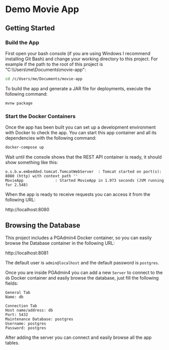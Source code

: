 # Demo Movie App

## Getting Started

### Build the App
First open your bash console (if you are using Windows I recommend installing Git Bash) and change your working
directory to this project. For example if the path to the root of this project is "C:\Users\me\Documents\movie-app":

```bash
cd /c/Users/me/Documents/movie-app
```

To build the app and generate a JAR file for deployments, execute the following command:

```bash
mvnw package
```

### Start the Docker Containers
Once the app has been built you can set up a development environment with Docker to check the app.
You can start this app container and all its dependencies with the following command:

```bash
docker-compose up
```

Wait until the console shows that the REST API container is ready, it should show something like this:

```text
o.s.b.w.embedded.tomcat.TomcatWebServer  : Tomcat started on port(s): 8080 (http) with context path ''
MovieApp              : Started MovieApp in 1.973 seconds (JVM running for 2.548)
```

When the app is ready to receive requests you can access it from the following URL:

http://localhost:8080

## Browsing the Database
This project includes a PGAdmin4 Docker container, so you can easily browse the Database container in the following URL:

http://localhost:8081

The default user is `admin@localhost` and the default password is `postgres`.

Once you are inside PGAdmin4 you can add a new `Server` to connect to the `db` Docker container and easily browse the
database, just fill the following fields:

```text
General Tab
Name: db

Connection Tab
Host name/address: db
Port: 5432
Maintenance Database: postgres
Username: postgres
Password: postgres
```

After adding the server you can connect and easily browse all the app tables.
